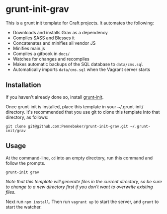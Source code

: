 grunt-init-grav
================

This is a grunt init template for Craft projects. It automates the following:

* Downloads and installs Grav as a dependency
* Compiles SASS and Blesses it
* Concatenates and minifies all vendor JS
* Minifies main.js
* Compiles a gitbook in `docs/`
* Watches for changes and recompiles
* Makes automatic backups of the SQL database to `data/cms.sql`
* Automatically imports `data/cms.sql` when the Vagrant server starts

Installation
------------
If you haven't already done so, install [grunt-init](http://gruntjs.com/project-scaffolding).

Once grunt-init is installed, place this template in your ~/.grunt-init/ directory. It's recommended that you use git to clone this template into that directory, as follows:

	git clone git@github.com:Pennebaker/grunt-init-grav.git ~/.grunt-init/grav

Usage
-----
At the command-line, `cd` into an empty directory, run this command and follow the prompts.

	grunt-init grav

_Note that this template will generate files in the current directory, so be sure to change to a new directory first if you don't want to overwrite existing files._

Next run `npm install`. Then run `vagrant up` to start the server, and `grunt` to start the watcher.
